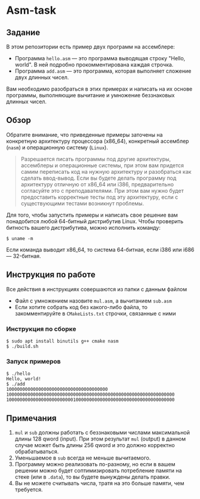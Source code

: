 # Asm-task

## Задание
В этом репозитории есть пример двух программ на ассемблере:
* Программа `hello.asm` — это программа выводящая строку "Hello, world". В ней подробно прокомментирована каждая строчка.
* Программа `add.asm` — это программа, которая выполняет сложение двух длинных чисел.

Вам необходимо разобраться в этих примерах и написать на их основе программы, выполняющие вычитание и умножение беззнаковых длинных чисел.

## Обзор
Обратите внимание, что приведенные примеры заточены на конкретную архитектуру процессора (x86\_64), конкретный ассемблер (`nasm`) и операционную систему (`Linux`).

> Разрешается писать программы под другие архитектуры, ассемблеры и операционные системы, при этом вам придется самим переписать код на нужную архитектуру и разобраться как сделать ввод-вывод. Если вы будете делать программу под архитектуру отличную от x86\_64 или i386, предварительно согласуйте это с преподавателями. При этом вам нужно будет предоставить корректные тесты под эту архитектуру, если с существующими тестами возникнут проблемы.

Для того, чтобы запустить примеры и написать свое решение вам понадобится любой 64-битный дистрибутив Linux. Чтобы проверить битность вашего дистрибутива, можно исполнить команду:
```console
$ uname -m
```
Если команда выводит x86\_64, то система 64-битная, если i386 или i686 — 32-битная.

## Инструкция по работе
Все действия в инструкциях совершаются из папки с данным файлом

* Файл с умножением назовите `mul.asm`, а вычитанием `sub.asm`
* Если хотите собрать код без какого-либо файла, то закомментируйте в `CMakeLists.txt` строчки, связанные с ними

### Инструкция по сборке
```console
$ sudo apt install binutils g++ cmake nasm
$ ./build.sh
```

### Запуск примеров
```console
$ ./hello
Hello, world!
$ ./add
10000000000000000000000000000000000000
100000000000000000000000000000000000000000000000000000000000000
100000000000000000000000010000000000000000000000000000000000000
``` 

## Примечания
1. `mul` и `sub` должны работать с беззнаковыми числами максимальной длины 128 qword (input). При этом результат `mul` (output) в данном случае может быть длины 256 qword и это должно корректно обрабатываться.
2. Уменьшаемое в `sub` всегда не меньше вычитаемого.
3. Программу можно реализовать по-разному, но если в вашем решении можно будет соптимизировать потребление памяти на стеке (или в `.data`), то вы будете вынуждены делать правки.
4. Вы не можете считывать числа, тратя на это больше памяти, чем требуется. 
